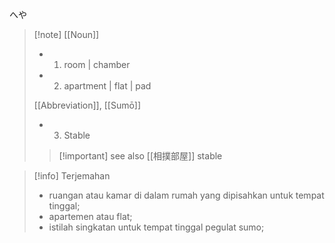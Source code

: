 へや
>[!note] [[Noun]]
> - 1. room | chamber
> - 2. apartment | flat | pad
>   
> [[Abbreviation]], [[Sumō]]
> - 3. Stable
> > [!important] see also
> > [[相撲部屋]]
> > stable

>[!info] Terjemahan
>- ruangan atau kamar di dalam rumah yang dipisahkan untuk tempat tinggal;  
>- apartemen atau flat;  
>- istilah singkatan untuk tempat tinggal pegulat sumo;